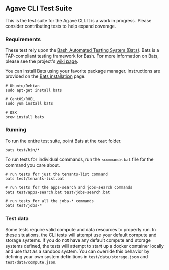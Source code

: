 ## Agave CLI Test Suite

This is the test suite for the Agave CLI. It is a work in progress. Please consider contributing tests to help expand coverage.

### Requirements

These test rely upon the [Bash Automated Testing System (Bats)](https://github.com/sstephenson/bats). Bats is a TAP-compliant testing framework for Bash. For more information on Bats, please see the project's [wiki page](https://github.com/sstephenson/bats/wiki).

You can install Bats using your favorite package manager. Instructions are provided on the [Bats installation](https://github.com/sstephenson/bats/wiki/Install-Bats-Using-a-Package) page. 

```
# Ubuntu/Debian
sudo apt-get install bats

# CentOS/RHEL
sudo yum install bats

# OSX
brew install bats
```  

### Running

To run the entire test suite, point Bats at the `test` folder. 

```
bats test/bin/*
``` 

To run tests for individual commands, run the `<command>.bat` file for the command you care about.
 
```
# run tests for just the tenants-list command
bats test/tenants-list.bat

# run tests for the apps-search and jobs-search commands
bats test/apps-search.bat test/jobs-search.bat

# run tests for all the jobs-* commands
bats test/jobs-*
```  

### Test data

Some tests require valid compute and data resources to properly run. In these situations, the CLI tests will attempt use your default compute and storage systems. If you do not have any default compute and storage systems defined, the tests will attempt to start up a docker container locally and use that as a sandbox system. You can override this behavior by defining your own system definitions in `test/data/storage.json` and  `test/data/compute.json`.
 
